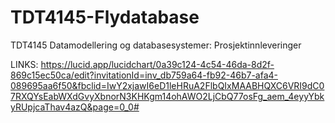 # TDT4145-Flydatabase
TDT4145 Datamodellering og databasesystemer: Prosjektinnleveringer



LINKS:
https://lucid.app/lucidchart/0a39c124-4c54-46da-8d2f-869c15ec50ca/edit?invitationId=inv_db759a64-fb92-46b7-afa4-089695aa6f50&fbclid=IwY2xjawI6eD1leHRuA2FlbQIxMAABHQXC6VRI9dC07RXQYsEabWXdGvyXbnorN3KHKgm14ohAWO2LjCbQ77osFg_aem_4eyyYbkyRUpjcaThav4azQ&page=0_0#
